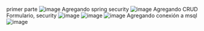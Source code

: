 primer parte
![image](https://github.com/user-attachments/assets/3abba45c-0dcb-4e6e-a65e-a6ad718629c8)
Agregando spring security
![image](https://github.com/user-attachments/assets/af15ebe1-294a-4ad2-9ecc-28f260e8b1cf)
Agregando CRUD Formulario, security
![image](https://github.com/user-attachments/assets/953bcbe8-8f48-42e0-a6ae-1ab8a929a94b)
![image](https://github.com/user-attachments/assets/8ad0646f-0d49-483c-98cd-3652f9c99936)
![image](https://github.com/user-attachments/assets/192d837d-91be-4725-8d4f-f087616f45f1)
Agregando conexión a msql
![image](https://github.com/user-attachments/assets/e8991614-56ed-4555-b9c5-eb3226910767)



